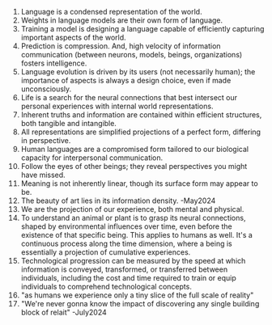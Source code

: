 1. Language is a condensed representation of the world.
2. Weights in language models are their own form of language.
3. Training a model is designing a language capable of efficiently capturing important aspects of the world.
4. Prediction is compression. And, high velocity of information communication (between neurons, models, beings, organizations) fosters intelligence.
5. Language evolution is driven by its users (not necessarily human); the importance of aspects is always a design choice, even if made unconsciously.
6. Life is a search for the neural connections that best intersect our personal experiences with internal world representations.
7. Inherent truths and information are contained within efficient structures, both tangible and intangible.
8. All representations are simplified projections of a perfect form, differing in perspective.
9. Human languages are a compromised form tailored to our biological capacity for interpersonal communication.
10. Follow the eyes of other beings; they reveal perspectives you might have missed.
11. Meaning is not inherently linear, though its surface form may appear to be.
12. The beauty of art lies in its information density.
-May2024
13. We are the projection of our experience, both mental and physical.
14. To understand an animal or plant is to grasp its neural connections, shaped by environmental influences over time, even before the existence of that specific being. This applies to humans as well. It's a continuous process along the time dimension, where a being is essentially a projection of cumulative experiences.
15. Technological progression can be measured by the speed at which information is conveyed, transformed, or transferred between individuals, including the cost and time required to train or equip individuals to comprehend technological concepts.
16. "as humans we experience only a tiny slice of the full scale of reality"
17. "We're never gonna know the impact of discovering any single building block of relait"
-July2024